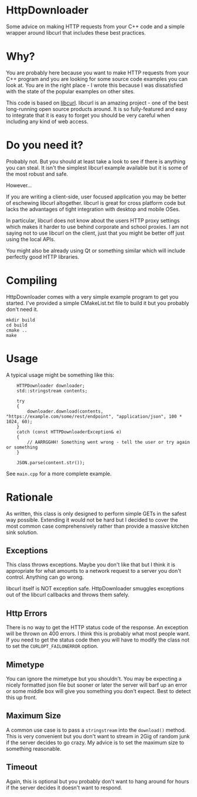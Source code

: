 HttpDownloader
==============

Some advice on making HTTP requests from your C++ code and a simple wrapper around libcurl that includes these best practices.

Why?
====

You are probably here because you want to make HTTP requests from your C++ program and you are looking for some source code examples you can look at. You are in the right place - I wrote this because I was dissatisfied with the state of the popular examples on other sites.

This code is based on [libcurl](https://curl.haxx.se/libcurl/). libcurl is an amazing project - one of the best long-running open source products around. It is so fully-featured and easy to integrate that it is easy to forget you should be very careful when including any kind of web access.

Do you need it?
===============

Probably not. But you should at least take a look to see if there is anything you can steal. It isn't the simplest libcurl example available but it is some of the most robust and safe.

However...

If you are writing a client-side, user focused application you may be better of eschewing libcurl altogether. libcurl is great for cross platform code but lacks the advantages of tight integration with desktop and mobile OSes. 

In particular, libcurl does not know about the users HTTP proxy settings which makes it harder to use behind corporate and school proxies. I am not saying not to use libcurl on the client, just that you might be better off just using the local APIs.

You might also be already using Qt or something similar which will include perfectly good HTTP libraries.

Compiling
=========

HttpDownloader comes with a very simple example program to get you started. I've provided a simple CMakeList.txt file to build it but you probably don't need it.

````
mkdir build
cd build
cmake ..
make

````

Usage
=====

A typical usage might be something like this:

````
    HTTPDownloader downloader;
    std::stringstream contents;
    
    try
    {
        downloader.download(contents, "https://example.com/some/rest/endpoint", "application/json", 100 * 1024, 60);
    }
    catch (const HTTPDownloaderException& e)
    {
        // AARRGGHH! Something went wrong - tell the user or try again or something
    }
    
    JSON.parse(content.str());
````

See `main.cpp` for a more complete example. 

Rationale
=========

As written, this class is only designed to perform simple GETs in the safest way possible. Extending it would not be hard but I decided to cover the most common case comprehensively rather than provide a massive kitchen sink solution.

Exceptions
----------
This class throws exceptions. Maybe you don't like that but I think it is appropriate for what amounts to a network request to a server you don't control. Anything can go wrong. 

libcurl itself is NOT exception safe. HttpDownloader smuggles exceptions out of the libcurl callbacks and throws them safely. 

Http Errors
-----------
There is no way to get the HTTP status code of the response. An exception will be thrown on 400 errors. I think this is probably what most people want. If you need to get the status code then you will have to modify the class not to set the `CURLOPT_FAILONERROR` option.

Mimetype
--------
You can ignore the mimetype but you shouldn't. You may be expecting a nicely formatted json file but sooner or later the server will barf up an error or some middle box will give you something you don't expect. Best to detect this up front.

Maximum Size
------------
A common use case is to pass a `stringstream` into the `download()` method. This is very convenient but you don't want to stream in 2Gig of random junk if the server decides to go crazy. My advice is to set the maximum size to something reasonable.

Timeout
-------
Again, this is optional but you probably don't want to hang around for hours if the server decides it doesn't want to respond.







